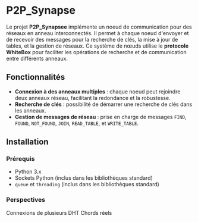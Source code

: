 # P2P_Synapse

Le projet **P2P_Synapsee** implémente un noeud de communication pour des réseaux en anneau interconnectés. Il permet à chaque noeud d'envoyer et de recevoir des messages pour la recherche de clés, la mise à jour de tables, et la gestion de réseaux. Ce système de nœuds utilise le **protocole WhiteBox** pour faciliter les opérations de recherche et de communication entre différents anneaux.

## Fonctionnalités

- **Connexion à des anneaux multiples** : chaque noeud peut rejoindre deux anneaux réseau, facilitant la redondance et la robustesse.
- **Recherche de clés** : possibilité de démarrer une recherche de clés dans les anneaux.
- **Gestion de messages de réseau** : prise en charge de messages `FIND`, `FOUND`, `NOT_FOUND`, `JOIN`, `READ_TABLE`, et `WRITE_TABLE`.

## Installation

### Prérequis

- Python 3.x
- Sockets Python (inclus dans les bibliothèques standard)
- `queue` et `threading` (inclus dans les bibliothèques standard)

### Perspectives

Connexions de plusieurs DHT Chords réels
